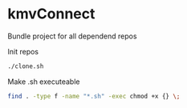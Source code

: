 # kmvConnect
Bundle project for all dependend repos

Init repos
```bash
./clone.sh
```

Make .sh executeable
```bash
find . -type f -name "*.sh" -exec chmod +x {} \;
```

